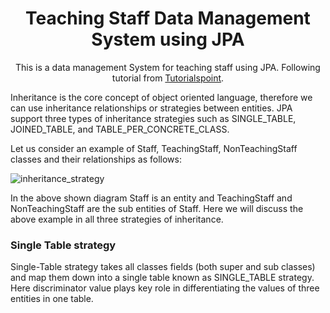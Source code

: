 <h1 align="center">Teaching Staff Data Management System using JPA</h1>

<p align="center">
  This is a data management System for teaching staff using JPA. Following tutorial from <a href="https://www.tutorialspoint.com/jpa/index.htm">Tutorialspoint</a>.
</p>

<p>Inheritance is the core concept of object oriented language, therefore we can use inheritance relationships or strategies between entities. JPA support three types of inheritance strategies such as SINGLE_TABLE, JOINED_TABLE, and TABLE_PER_CONCRETE_CLASS.</p>


<p>Let us consider an example of Staff, TeachingStaff, NonTeachingStaff classes and their relationships as follows:</p>

![inheritance_strategy](https://user-images.githubusercontent.com/6496751/195464291-d71682af-2300-4fe5-bc38-9c76497c7c56.png)

<p>In the above shown diagram Staff is an entity and TeachingStaff and NonTeachingStaff are the sub entities of Staff. Here we will discuss the above example in all three strategies of inheritance.</p>

<h3>Single Table strategy</h2>
<p>Single-Table strategy takes all classes fields (both super and sub classes) and map them down into a single table known as SINGLE_TABLE strategy. Here discriminator value plays key role in differentiating the values of three entities in one table.</p>
